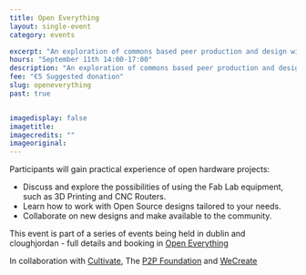 ```yaml
---
title: Open Everything
layout: single-event
category: events

excerpt: "An exploration of commons based peer production and design with Michel Bauwens, founder of the P2P Foundation in collaboration with WeCreate and Cultivate"
hours: "September 11th 14:00-17:00"
description: "An exploration of commons based peer production and design. September 11th 14:00-17:00"
fee: "€5 Suggested donation"
slug: openeverything
past: true


imagedisplay: false
imagetitle:
imagecredits: ""
imageoriginal:
---
```


Participants will gain practical experience of open hardware projects:
+ Discuss and explore the possibilities of using the Fab Lab equipment, such as 3D Printing and CNC Routers.
+ Learn how to work with Open Source designs tailored to your needs.
+ Collaborate on new designs and make available to the community.

This event is part of a series of events being held in dublin and cloughjordan - full details and booking in [Open Everything](http://www.openeverything.ie)

In collaboration with [Cultivate](http://www.cultivate.ie), The [P2P Foundation](http://p2pfoundation.net) and [WeCreate](http://www.wecreate.ie)
